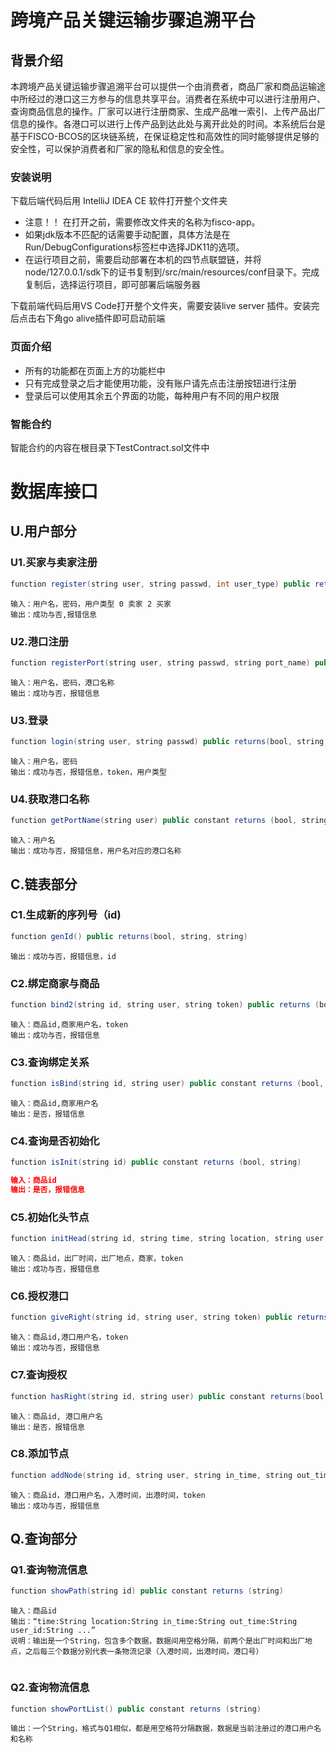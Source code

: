 # 跨境产品关键运输步骤追溯平台

## 背景介绍
本跨境产品关键运输步骤追溯平台可以提供一个由消费者，商品厂家和商品运输途中所经过的港口这三方参与的信息共享平台。消费者在系统中可以进行注册用户、查询商品信息的操作。厂家可以进行注册商家、生成产品唯一索引、上传产品出厂信息的操作。各港口可以进行上传产品到达此处与离开此处的时间。本系统后台是基于FISCO-BCOS的区块链系统，在保证稳定性和高效性的同时能够提供足够的安全性，可以保护消费者和厂家的隐私和信息的安全性。

### 安装说明
下载后端代码后用 IntelliJ IDEA CE 软件打开整个文件夹
* 注意！！ 在打开之前，需要修改文件夹的名称为fisco-app。 
* 如果jdk版本不匹配的话需要手动配置，具体方法是在Run/DebugConfigurations标签栏中选择JDK11的选项。
* 在运行项目之前，需要启动部署在本机的四节点联盟链，并将node/127.0.0.1/sdk下的证书复制到/src/main/resources/conf目录下。完成复制后，选择运行项目，即可部署后端服务器

下载前端代码后用VS Code打开整个文件夹，需要安装live server 插件。安装完后点击右下角go alive插件即可启动前端

### 页面介绍
* 所有的功能都在页面上方的功能栏中
* 只有完成登录之后才能使用功能，没有账户请先点击注册按钮进行注册
* 登录后可以使用其余五个界面的功能，每种用户有不同的用户权限

### 智能合约
智能合约的内容在根目录下TestContract.sol文件中


# 数据库接口

## U.用户部分

### U1.买家与卖家注册

```java
function register(string user, string passwd, int user_type) public returns(bool, string)
```

```
输入：用户名，密码，用户类型 0 卖家 2 买家
输出：成功与否,报错信息
```

### U2.港口注册

```java
function registerPort(string user, string passwd, string port_name) public returns(bool, string)
```

```
输入：用户名，密码，港口名称
输出：成功与否，报错信息
```

### U3.登录

```java
function login(string user, string passwd) public returns(bool, string, string, int)
```

```
输入：用户名，密码
输出：成功与否，报错信息，token，用户类型
```

### U4.获取港口名称

```java
function getPortName(string user) public constant returns (bool, string, string)
```

```
输入：用户名
输出：成功与否，报错信息，用户名对应的港口名称
```

  ## C.链表部分

  ### C1.生成新的序列号（id) 

```java
function genId() public returns(bool, string, string)
```

```
输出：成功与否，报错信息，id
```

### C2.绑定商家与商品

```java
function bind2(string id, string user, string token) public returns (bool, string)
```

```
输入：商品id,商家用户名，token
输出：成功与否，报错信息
```

### C3.查询绑定关系

```java
function isBind(string id, string user) public constant returns (bool, string)
```

```
输入：商品id,商家用户名
输出：是否，报错信息
```

  ### C4.查询是否初始化

```java
function isInit(string id) public constant returns (bool, string)
```

  ```json
  输入：商品id
  输出：是否，报错信息
  ```

  ### C5.初始化头节点

```java
function initHead(string id, string time, string location, string user, string token) public returns (bool, string)
```

```
输入：商品id，出厂时间，出厂地点，商家，token
输出：成功与否，报错信息
```

### C6.授权港口

```java
function giveRight(string id, string user, string token) public returns (bool, string)
```

```
输入：商品id,港口用户名，token
输出：成功与否，报错信息
```

### C7.查询授权

```java
function hasRight(string id, string user) public constant returns(bool, string)
```

```
输入：商品id, 港口用户名
输出：是否，报错信息
```

  ### C8.添加节点

  ```java
  function addNode(string id, string user, string in_time, string out_time, string token) public returns (bool,string)
  ```

```
输入：商品id，港口用户名，入港时间，出港时间，token
输出：成功与否，报错信息
```

## Q.查询部分

### Q1.查询物流信息

```java
function showPath(string id) public constant returns (string)
```

```
输入：商品id
输出：“time:String location:String in_time:String out_time:String user_id:String ...”
说明：输出是一个String，包含多个数据，数据间用空格分隔，前两个是出厂时间和出厂地点，之后每三个数据分别代表一条物流记录（入港时间，出港时间，港口号）
     
```

### Q2.查询物流信息

```java
function showPortList() public constant returns (string)
```

```
输出：一个String，格式与Q1相似，都是用空格符分隔数据，数据是当前注册过的港口用户名和名称
```
